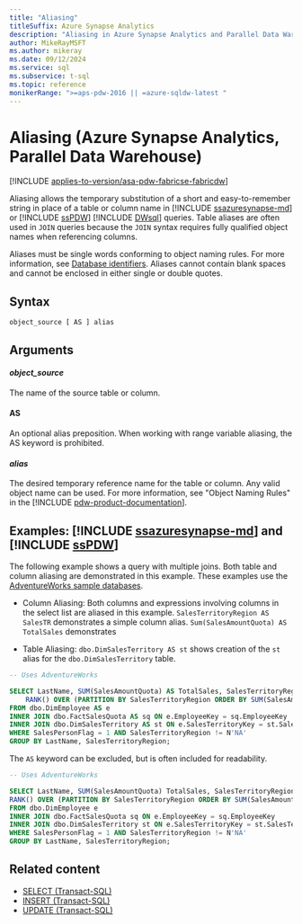 ```yaml
---
title: "Aliasing"
titleSuffix: Azure Synapse Analytics
description: "Aliasing in Azure Synapse Analytics and Parallel Data Warehouse."
author: MikeRayMSFT
ms.author: mikeray
ms.date: 09/12/2024
ms.service: sql
ms.subservice: t-sql
ms.topic: reference
monikerRange: ">=aps-pdw-2016 || =azure-sqldw-latest "
---
```


# Aliasing (Azure Synapse Analytics, Parallel Data Warehouse)

[!INCLUDE [applies-to-version/asa-pdw-fabricse-fabricdw](../../includes/applies-to-version/asa-pdw-fabricse-fabricdw.md)]

Aliasing allows the temporary substitution of a short and easy-to-remember string in place of a table or column name in [!INCLUDE [ssazuresynapse-md](../../includes/ssazuresynapse-md.md)] or [!INCLUDE [ssPDW](../../includes/sspdw-md.md)] [!INCLUDE [DWsql](../../includes/dwsql-md.md)] queries. Table aliases are often used in `JOIN` queries because the `JOIN` syntax requires fully qualified object names when referencing columns.  

Aliases must be single words conforming to object naming rules. For more information, see [Database identifiers](../../relational-databases/databases/database-identifiers.md). Aliases cannot contain blank spaces and cannot be enclosed in either single or double quotes.  

## Syntax

```syntaxsql
object_source [ AS ] alias
```

## Arguments

#### *object_source*  
The name of the source table or column.  

#### AS
An optional alias preposition. When working with range variable aliasing, the AS keyword is prohibited.  

#### *alias*

The desired temporary reference name for the table or column. Any valid object name can be used. For more information, see "Object Naming Rules" in the [!INCLUDE [pdw-product-documentation](../../includes/pdw-product-documentation-md.md)].

## Examples: [!INCLUDE [ssazuresynapse-md](../../includes/ssazuresynapse-md.md)] and [!INCLUDE [ssPDW](../../includes/sspdw-md.md)]

The following example shows a query with multiple joins. Both table and column aliasing are demonstrated in this example. These examples use the [AdventureWorks sample databases](../../samples/adventureworks-install-configure.md). 

- Column Aliasing: Both columns and expressions involving columns in the select list are aliased in this example. `SalesTerritoryRegion AS SalesTR` demonstrates a simple column alias. `Sum(SalesAmountQuota) AS TotalSales` demonstrates  

- Table Aliasing: `dbo.DimSalesTerritory AS st` shows creation of the `st` alias for the `dbo.DimSalesTerritory` table.  

```sql
-- Uses AdventureWorks

SELECT LastName, SUM(SalesAmountQuota) AS TotalSales, SalesTerritoryRegion AS SalesTR,  
    RANK() OVER (PARTITION BY SalesTerritoryRegion ORDER BY SUM(SalesAmountQuota) DESC ) AS RankResult  
FROM dbo.DimEmployee AS e  
INNER JOIN dbo.FactSalesQuota AS sq ON e.EmployeeKey = sq.EmployeeKey  
INNER JOIN dbo.DimSalesTerritory AS st ON e.SalesTerritoryKey = st.SalesTerritoryKey  
WHERE SalesPersonFlag = 1 AND SalesTerritoryRegion != N'NA'  
GROUP BY LastName, SalesTerritoryRegion;  
```

The `AS` keyword can be excluded, but is often included for readability.  

```sql
-- Uses AdventureWorks

SELECT LastName, SUM(SalesAmountQuota) TotalSales, SalesTerritoryRegion SalesTR,  
RANK() OVER (PARTITION BY SalesTerritoryRegion ORDER BY SUM(SalesAmountQuota) DESC ) RankResult  
FROM dbo.DimEmployee e  
INNER JOIN dbo.FactSalesQuota sq ON e.EmployeeKey = sq.EmployeeKey  
INNER JOIN dbo.DimSalesTerritory st ON e.SalesTerritoryKey = st.SalesTerritoryKey  
WHERE SalesPersonFlag = 1 AND SalesTerritoryRegion != N'NA'  
GROUP BY LastName, SalesTerritoryRegion;  
```

## Related content

- [SELECT (Transact-SQL)](select-transact-sql.md)
- [INSERT (Transact-SQL)](../statements/insert-transact-sql.md)
- [UPDATE (Transact-SQL)](update-transact-sql.md)

